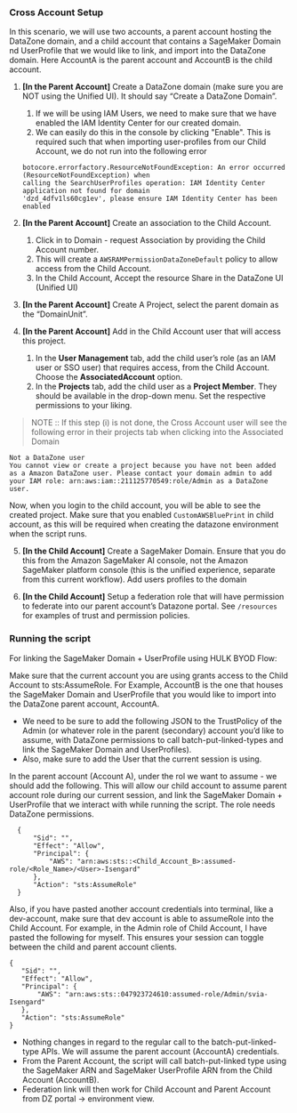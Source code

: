 ### Cross Account Setup
In this scenario, we will use two accounts, a parent account hosting the DataZone domain, and a child account that contains
a SageMaker Domain nd UserProfile that we would like to link, and import into the DataZone domain. Here AccountA is the parent
account and AccountB is the child account.

1. **[In the Parent Account]** Create a DataZone domain (make sure you are NOT using the Unified UI). It should say “Create a DataZone Domain”.
   1. If we will be using IAM Users, we need to make sure that we have enabled the IAM Identity Center for our created domain. 
   2. We can easily do this in the console by clicking "Enable". This is required such that when importing user-profiles from our Child Account, we do not run into the following error
   ```
   botocore.errorfactory.ResourceNotFoundException: An error occurred (ResourceNotFoundException) when 
   calling the SearchUserProfiles operation: IAM Identity Center application not found for domain 
   'dzd_4dfv1ls60cg1ev', please ensure IAM Identity Center has been enabled
   ```


2. **[In the Parent Account]** Create an association to the Child Account. 

   1. Click in to Domain - request Association by providing the Child Account number.
   2. This will create a `AWSRAMPermissionDataZoneDefault` policy to allow access from the Child Account. 
   3. In the Child Account, Accept the resource Share in the DataZone UI (Unified UI)


3. **[In the Parent Account]** Create A Project, select the parent domain as the “DomainUnit”.


4. **[In the Parent Account]** Add in the Child Account user that will access this project. 
    1. In the **User Management** tab, add the child user’s role (as an IAM user or SSO user) that requires access, from the Child Account. Choose the **AssociatedAccount** option.
    2. In the **Projects** tab, add the child user as a **Project Member**. They should be available in the drop-down menu. Set the respective permissions to your liking. 

> NOTE :: If this step (i) is not done, the Cross Account user will see the following error in their projects tab when clicking into the Associated Domain  

```
Not a DataZone user
You cannot view or create a project because you have not been added 
as a Amazon DataZone user. Please contact your domain admin to add 
your IAM role: arn:aws:iam::211125770549:role/Admin as a DataZone user.
```

Now, when you login to the child account, you will be able to see the created project. Make sure that you
enabled `CustomAWSBluePrint` in child account, as this will be required when creating the datazone environment when the script runs.

5. **[In the Child Account]** Create a SageMaker Domain. Ensure that you do this from the Amazon SageMaker AI console, not the Amazon SageMaker platform console (this is the unified experience, separate from this current workflow). Add users profiles to the domain


6. **[In the Child Account]** Setup a federation role that will have permission to federate into our parent account’s Datazone portal. See `/resources` for examples of trust and permission policies. 

### Running the script
For linking the SageMaker Domain + UserProfile using HULK BYOD Flow:

Make sure that the current account you are using grants access to the Child Account to sts:AssumeRole. 
For Example, AccountB is the one that houses the SageMaker Domain and UserProfile that you would like to import into the DataZone parent account, AccountA. 

* We need to be sure to add the following JSON to the TrustPolicy of the Admin (or whatever role in the parent (secondary) account you’d like to assume, with DataZone permissions to call batch-put-linked-types and link the SageMaker Domain and UserProfiles). 
* Also, make sure to add the User that the current session is using.

In the parent account (Account A), under the rol we want to assume - we should add the following.
This will allow our child account to assume parent account role during our current session, and link the SageMaker Domain + UserProfile that we interact with while running the script.
The role needs DataZone permissions.

```
  {
      "Sid": "",
      "Effect": "Allow",
      "Principal": {
          "AWS": "arn:aws:sts::<Child_Account_B>:assumed-role/<Role_Name>/<User>-Isengard"
      },
      "Action": "sts:AssumeRole"
  }
```

Also, if you have pasted another account credentials into terminal, like a dev-account, make sure that dev account is able to assumeRole into the Child Account.
For example, in the Admin role of Child Account, I have pasted the following for myself. This ensures your session can toggle between
the child and parent account clients.
```
{
   "Sid": "",
   "Effect": "Allow",
   "Principal": {
       "AWS": "arn:aws:sts::047923724610:assumed-role/Admin/svia-Isengard"
   },
   "Action": "sts:AssumeRole"
}
```

* Nothing changes in regard to the regular call to the batch-put-linked-type APIs. We will assume the parent account (AccountA) credentials. 
* From the Parent Account, the script will call batch-put-linked type using the SageMaker ARN and SageMaker UserProfile ARN from the Child Account (AccountB).
* Federation link will then work for Child Account and Parent Account from DZ portal → environment view.
